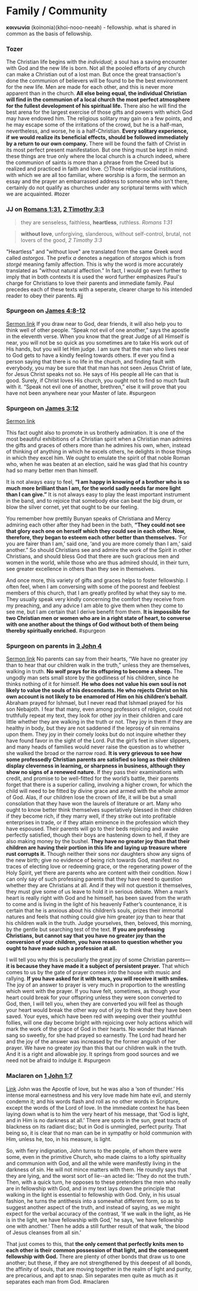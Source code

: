 # Family / Community

**κοινωνία** (koinonia)(khoi-nooo-neeah) - fellowship. what is shared in common as the basis of fellowship.

### Tozer
The Christian life begins with the *individual*; a soul has a saving encounter with God and the new life is born. Not all the pooled efforts of any church can make a Christian out of a lost man. But once the great transaction's done the communion of believers will be found to be the best environment for the new life. Men are made for each other, and this is never more apparent than in the church. **All else being equal, the individual Christian will find in the communion of a local church the most perfect atmosphere for the fullest development of his spiritual life.** There also he will find the best arena for the largest exercise of those gifts and powers with which God may have endowed him. The religious solitary may gain on a few points, and he may escape some of the irritations of the crowd, but he is a half-man, nevertheless, and worse, he is a half-Christian. **Every solitary experience, if we would realize its beneficial effects, should be followed immediately by a return to our own company.** There will be found the faith of Christ in its most perfect present manifestation. But one thing must be kept in mind: these things are true only where the local church is a church indeed, where the communion of saints is more than a phrase from the Creed but is realized and practiced in faith and love. 😶Those religio-social institutions, with which we are all too familiar, where worship is a form, the sermon an essay and the prayer an embarrassed address to someone who isn't there, certainly do not qualify as churches under any scriptural terms with which we are acquainted.
#tozer 

### JJ on [Romans 1:31](Romans1.md), [2 Timothy 3:3](2Timothy3#v.3)
>they are senseless, faithless, **heartless**, ruthless.
>*Romans 1:31*

>**without love**, unforgiving, slanderous, without self-control, brutal, not lovers of the good,
>*2 Timothy 3:3*

"Heartless" and "without love" are translated from the same Greek word called *astorgos*. The prefix *a* denotes a negation of *storgos* which is from *storgé* meaning family affection. This is why the word is more accurately translated as "without natural affection." In fact, I would go even further to imply that in both contexts it is used the word further emphasizes Paul's charge for Christians to love their parents and immediate family. Paul precedes each of these texts with a seperate, clearer charge to his intended reader to obey their parents.
#jj

### Spurgeon on [James 4:8-12](James4.md)
[Sermon link](https://www.spurgeongems.org/sermon/chs2795.pdf)
If you draw near to God, dear friends, it will also help you to think well of other people. “Speak not evil of one another,” says the apostle in the eleventh verse. When you know that the great Judge of all Himself is near, you will not be so quick as you sometimes are to take His work out of His hands, but you will let Him judge. I am sure that the man who lives near to God gets to have a kindly feeling towards others. If ever you find a person saying that there is no life in the church, and finding fault with everybody, you may be sure that that man has not seen Jesus Christ of late, for Jesus Christ speaks not so. He says of His people all He can that is good. Surely, if Christ loves His church, you ought not to find so much fault with it. “Speak not evil one of another, brethren,” else it will prove that you have not been anywhere near your Master of late.
#spurgeon 

### Spurgeon on [James 3:12](James3.md#v.12)
[Sermon link](https://www.spurgeongems.org/sermon/chs3226.pdf)

This fact ought also to promote in us brotherly admiration. It is one of the most beautiful exhibitions of a Christian spirit when a Christian man admires the gifts and graces of others more than he admires his own, when, instead of thinking of anything in which he excels others, he delights in those things in which they excel him. We ought to emulate the spirit of that noble Roman who, when he was beaten at an election, said he was glad that his country had so many better men than himself.

It is not always easy to feel, **“I am happy in knowing of a brother who is so much more brilliant than I am, for the world sadly needs far more light than I can give.”** It is not always easy to play the least important instrument in the band, and to rejoice that somebody else can beat the big drum, or blow the silver cornet, yet that ought to be our feeling.

You remember how prettily Bunyan speaks of Christiana and Mercy admiring each other after they had been in the bath, **“They could not see that glory each one on herself which they could see in each other. Now, therefore, they began to esteem each other better than themselves.** ‘For you are fairer than I am,’ said one, ‘and you are more comely than I am,’ said another.” So should Christians see and admire the work of the Spirit in other Christians, and should bless God that there are such gracious men and women in the world, while those who are thus admired should, in their turn, see greater excellence in others than they see in themselves.

And once more, this variety of gifts and graces helps to foster fellowship. I often feel, when I am conversing with some of the poorest and feeblest members of this church, that I am greatly profited by what they say to me. They usually speak very kindly concerning the comfort they receive from my preaching, and any advice I am able to give them when they come to see me, but I am certain that I derive benefit from them. **It is impossible for two Christian men or women who are in a right state of heart, to converse with one another about the things of God without both of them being thereby spiritually enriched.**
#spurgeon 


### Spurgeon on parents in [3 John 4](3John#v.4)
[Sermon link](https://www.spurgeongems.org/sermon/chs1148.pdf)
No parents can say from their hearts, “We have no greater joy than to hear that our children walk in the truth,” unless they are themselves, walking in truth. **No wolf prays for its offspring to become a sheep.** The ungodly man sets small store by the godliness of his children, since he thinks nothing of it for himself. **He who does not value his own soul is not likely to value the souls of his descendants. He who rejects Christ on his own account is not likely to be enamored of Him on his children’s behalf.** Abraham prayed for Ishmael, but I never read that Ishmael prayed for his son Nebajoth. I fear that many, even among professors of religion, could not truthfully repeat my text, they look for other joy in their children and care little whether they are walking in the truth or not. They joy in them if they are healthy in body, but they are not saddened if the leprosy of sin remains upon them. They joy in their comely looks but do not inquire whether they have found favor in the sight of the Lord. Put the girl’s feet in silver slippers, and many heads of families would never raise the question as to whether she walked the broad or the narrow road. **It is very grievous to see how some professedly Christian parents are satisfied so long as their children display cleverness in learning, or sharpness in business, although they show no signs of a renewed nature.** If they pass their examinations with credit, and promise to be well-fitted for the world’s battle, their parents forget that there is a superior calling, involving a higher crown, for which the child will need to be fitted by divine grace and armed with the whole armor of God. Alas, if our children lose the crown of life, it will be but a small consolation that they have won the laurels of literature or art. Many who ought to know better think themselves superlatively blessed in their children if they become rich, if they marry well, if they strike out into profitable enterprises in trade, or if they attain eminence in the profession which they have espoused. Their parents will go to their beds rejoicing and awake perfectly satisfied, though their boys are hastening down to hell, if they are also making money by the bushel. **They have no greater joy than that their children are having their portion in this life and laying up treasure where rust corrupts it.** Though neither their sons nor daughters show any signs of the new birth; give no evidence of being rich towards God, manifest no traces of electing love or redeeming grace, or the regenerating power of the Holy Spirit, yet there are parents who are content with their condition. Now I can only say of such professing parents that they have need to question whether they are Christians at all. And if they will not question it themselves, they must give some of us leave to hold it in serious debate. When a man’s heart is really right with God and he himself, has been saved from the wrath to come and is living in the light of his heavenly Father’s countenance, it is certain that he is anxious about his children’s souls, prizes their immortal natures and feels that nothing could give him greater joy than to hear that his children walk in the truth. Judge yourselves, then, beloved, this morning, by the gentle but searching test of the text. **If you are professing Christians, but cannot say that you have no greater joy than the conversion of your children, you have reason to question whether you ought to have made such a profession at all.**

I will tell you why this is peculiarly the great joy of some Christian parents—**it is because they have made it a subject of persistent prayer.** That which comes to us by the gate of prayer comes into the house with music and rallying. **If you have asked for it with tears, you will receive it with smiles.** The joy of an answer to prayer is very much in proportion to the wrestling which went with the prayer. If you have felt, sometimes, as though your heart could break for your offspring unless they were soon converted to God, then, I will tell you, when they are converted you will feel as though your heart would break the other way out of joy to think that they have been saved. Your eyes, which have been red with weeping over their youthful follies, will one day become bright with rejoicing over holy actions which will mark the work of the grace of God in their hearts. No wonder that Hannah sang so sweetly, for she had prayed so earnestly. The Lord had heard her and the joy of the answer was increased by the former anguish of her prayer. We have no greater joy than this that our children walk in the truth. And it is a right and allowable joy. It springs from good sources and we need not be afraid to indulge it.
#spurgeon 

### Maclaren on [1 John 1:7](1John1#v.7)
[Link](https://biblehub.com/commentaries/maclaren/1_john/1.htm)
John was the Apostle of love, but he was also a ‘son of thunder.’ His intense moral earnestness and his very love made him hate evil, and sternly condemn it; and his words flash and roll as no other words in Scripture, except the words of the Lord of love. In the immediate context he has been laying down what is to him the very heart of his message, that ‘God is light, and in Him is no darkness at all.’ There are spots in the sun, great tracts of blackness on its radiant disc; but in God is unmingled, perfect purity. That being so, it is clear that no man can be in sympathy or hold communion with Him, unless he, too, in his measure, is light.  
  
So, with fiery indignation, John turns to the people, of whom there were some, even in the primitive Church, who made claims to a lofty spirituality and communion with God, and all the while were manifestly living in the darkness of sin. He will not mince matters with them. He roundly says that they are lying, and the worst sort of lie--an acted lie: ‘They do not the truth.’ Then, with a quick turn, he opposes to these pretenders the men who really are in fellowship with God, and in my text lays down the principle that walking in the light is essential to fellowship with God. Only, in his usual fashion, he turns the antithesis into a somewhat different form, so as to suggest another aspect of the truth, and instead of saying, as we might expect for the verbal accuracy of the contrast, ‘If we walk in the light, as He is in the light, we have fellowship with God,’ he says, ‘we have fellowship one with another.’ Then he adds a still further result of that walk, ‘the blood of Jesus cleanses from all sin.’

That just comes to this, that **the only cement that perfectly knits men to each other is their common possession of that light, and the consequent fellowship with God.** There are plenty of other bonds that draw us to one another; but these, if they are not strengthened by this deepest of all bonds, the affinity of souls, that are moving together in the realm of light and purity, are precarious, and apt to snap. Sin separates men quite as much as it separates each man from God.
#maclaren 